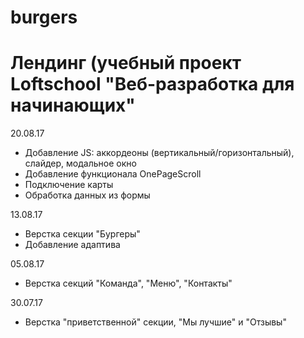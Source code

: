 # burgers
Лендинг (учебный проект Loftschool "Веб-разработка для начинающих"
==================================

20.08.17
* Добавление JS: аккордеоны (вертикальный/горизонтальный), слайдер, модальное окно
* Добавление функционала OnePageScroll
* Подключение карты
* Обработка данных из формы

13.08.17
* Верстка секции "Бургеры"
* Добавление адаптива

05.08.17
* Верстка секций "Команда", "Меню", "Контакты"

30.07.17
* Верстка "приветственной" секции, "Мы лучшие" и "Отзывы"
